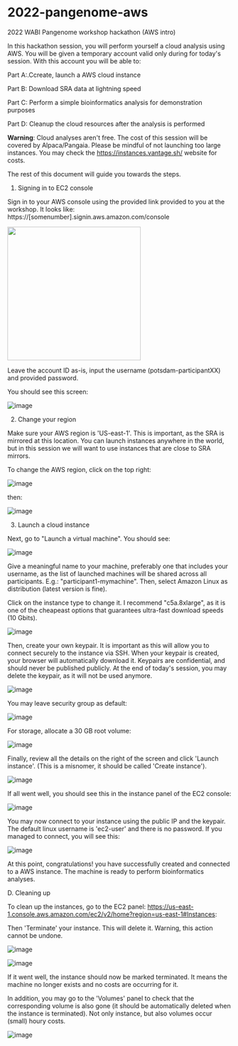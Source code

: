 # 2022-pangenome-aws
2022 WABI Pangenome workshop hackathon (AWS intro)

In this hackathon session, you will perform yourself a cloud analysis using AWS. You will be given a temporary account valid only during for today's session. With this account you will be able to:

Part A:.Ccreate, launch a AWS cloud instance

Part B: Download SRA data at lightning speed

Part C: Perform a simple bioinformatics analysis for demonstration purposes

Part D: Cleanup the cloud resources after the analysis is performed

**Warning**: Cloud analyses aren't free. The cost of this session will be covered by Alpaca/Pangaia. Please be mindful of not launching too large instances. You may check the https://instances.vantage.sh/ website for costs. 

The rest of this document will guide you towards the steps.

1. Signing in to EC2 console

Sign in to your AWS console using the provided link provided to you at the workshop.
It looks like: https://[somenumber].signin.aws.amazon.com/console

<img src="https://user-images.githubusercontent.com/1218301/185639392-8e1aae31-4c34-4c13-b5d5-333c48b0f141.png" width=300>

Leave the account ID as-is, input the username (potsdam-participantXX) and provided password.

You should see this screen:

![image](https://user-images.githubusercontent.com/1218301/185641343-6be184ad-ef9d-4a48-b7e2-b6aa5640cd4c.png)

2. Change your region

Make sure your AWS region is 'US-east-1'. This is important, as the SRA is mirrored at this location. You can launch instances anywhere in the world, but in this session we will want to use instances that are close to SRA mirrors.

To change the AWS region, click on the top right:

![image](https://user-images.githubusercontent.com/1218301/185642305-ca474650-c008-4b31-8ef3-ec9e8b4b8e19.png)

then:

![image](https://user-images.githubusercontent.com/1218301/185642343-fa9e098d-161d-4b3e-bd00-3dadf37424b6.png)

3. Launch a cloud instance

Next, go to "Launch a virtual machine". You should see:

![image](https://user-images.githubusercontent.com/1218301/185641472-a3a1251a-9f03-4508-8f00-36422820656d.png)

Give a meaningful name to your machine, preferably one that includes your username, as the list of launched machines will be shared across all participants. E.g.: "participant1-mymachine". Then, select Amazon Linux as distribution (latest version is fine).

Click on the instance type to change it. I recommend "c5a.8xlarge", as it is one of the cheapeast options that guarantees ultra-fast download speeds (10 Gbits).

![image](https://user-images.githubusercontent.com/1218301/185644210-89c943df-8d5a-4a9a-8435-cda9fe92f28d.png)

Then, create your own keypair. It is important as this will allow you to connect securely to the instance via SSH. When your keypair is created, your browser will automatically download it. Keypairs are confidential, and should never be published publicly. At the end of today's session, you may delete the keypair, as it will not be used anymore.

![image](https://user-images.githubusercontent.com/1218301/185644300-9eef49cf-0ed8-406f-b8fd-97cdf484a1b9.png)

You may leave security group as default:

![image](https://user-images.githubusercontent.com/1218301/185644401-8bb8460d-777d-47a1-b265-1c4d1b4bcfd4.png)

For storage, allocate a 30 GB root volume:

![image](https://user-images.githubusercontent.com/1218301/185644922-931504a4-f73c-48e7-9c10-dd09b62700f2.png)

Finally, review all the details on the right of the screen and click 'Launch instance'. (This is a misnomer, it should be called 'Create instance').

![image](https://user-images.githubusercontent.com/1218301/185645086-67cfe340-9463-4e5c-87f2-8e73a05ca9b0.png)

If all went well, you should see this in the instance panel of the EC2 console:

![image](https://user-images.githubusercontent.com/1218301/185645976-89fdea52-af39-4463-812d-d05b08e274a1.png)

You may now connect to your instance using the public IP and the keypair. The default linux username is 'ec2-user' and there is no password. If you managed to connect, you will see this:

![image](https://user-images.githubusercontent.com/1218301/185646720-adfd54b7-b126-4891-9c71-4b2d2bbb0f19.png)

At this point, congratulations! you have successfully created and connected to a AWS instance. The machine is ready to perform bioinformatics analyses.



D. Cleaning up

To clean up the instances, go to the EC2 panel: https://us-east-1.console.aws.amazon.com/ec2/v2/home?region=us-east-1#Instances:

Then 'Terminate' your instance. This will delete it. Warning, this action cannot be undone.

![image](https://user-images.githubusercontent.com/1218301/185647144-165eedd5-86d1-47f7-9bf2-18b2903e1612.png)

![image](https://user-images.githubusercontent.com/1218301/185647192-154ac88d-563a-4d48-b9bb-d4cd8d962c10.png)

If it went well, the instance should now be marked terminated. It means the machine no longer exists and no costs are occurring for it.

In addition, you may go to the 'Volumes' panel to check that the corresponding volume is also gone (it should be automatically deleted when the instance is terminated). Not only instance, but also volumes occur (small) houry costs.

![image](https://user-images.githubusercontent.com/1218301/185647941-db982fd5-d2a0-41db-bafb-0c2202b119ac.png)
